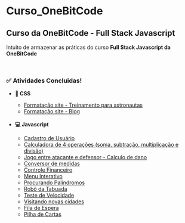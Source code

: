 # Curso_OneBitCode
<h2>Curso da OneBitCode - Full Stack Javascript</h2>
<p>
Intuito de armazenar as práticas do curso <strong>Full Stack Javascript da OneBitCode</strong>
</p>
<br>

<h3>&#9989 <strong>Atividades Concluidas!</strong></h3>
    <ul>
        <li><strong>&#127912 CSS</strong></li>
            <ul>
                <li><a href="" target="_blank">Formatação site - Treinamento para astronautas</a></li>
                <li><a href="" target="_blank">Formatação site - Blog</a></li>
            </ul>
            <br>
        <li><strong>&#128187 Javascript</strong></li>
            <ul>
                <li><a href="" target="_blank">Cadastro de Usuário</a></li>
                <li><a href="" target="_blank">Calculadora de 4 operações (soma, subtração, multiplicação e divisão)</a></li>
                <li><a href="" target="_blank">Jogo entre atacante e defensor - Calculo de dano</a></li>
                <li><a href="" target="_blank">Conversor de medidas</a></li>
                <li><a href="" target="_blank">Controle Financeiro</a></li>
                <li><a href="" target="_blank">Menu Interativo</a></li>
                <li><a href="" target="_blank">Procurando Palindromos</a></li>
                <li><a href="" target="_blank">Robô da Tabuada</a></li>
                <li><a href="" target="_blank">Teste de Velocidade</a></li>
                <li><a href="" target="_blank">Visitando novas cidades</a></li>
                <li><a href="" target="_blank">Fila de Espera</a></li>
                <li><a href="" target="_blank">Pilha de Cartas</a></li>
            </ul>
    </ul>
